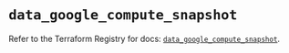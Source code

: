 # `data_google_compute_snapshot`

Refer to the Terraform Registry for docs: [`data_google_compute_snapshot`](https://registry.terraform.io/providers/hashicorp/google/6.36.1/docs/data-sources/compute_snapshot).

